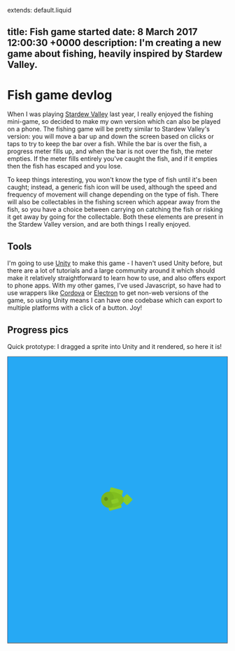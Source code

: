 extends: default.liquid

title: Fish game started
date: 8 March 2017 12:00:30 +0000
description: I'm creating a new game about fishing, heavily inspired by Stardew Valley.
---

# Fish game devlog

When I was playing [Stardew Valley](http://stardewvalley.net/) last year, I really enjoyed the fishing mini-game, so decided to make my own version which can also be played on a phone. The fishing game will be pretty similar to Stardew Valley's version: you will move a bar up and down the screen based on clicks or taps to try to keep the bar over a fish. While the bar is over the fish, a progress meter fills up, and when the bar is not over the fish, the meter empties. If the meter fills entirely you've caught the fish, and if it empties then the fish has escaped and you lose.

To keep things interesting, you won't know the type of fish until it's been caught; instead, a generic fish icon will be used, although the speed and frequency of movement will change depending on the type of fish. There will also be collectables in the fishing screen which appear away from the fish, so you have a choice between carrying on catching the fish or risking it get away by going for the collectable. Both these elements are present in the Stardew Valley version, and are both things I really enjoyed.

## Tools

I'm going to use [Unity](https://unity3d.com) to make this game - I haven't used Unity before, but there are a lot of tutorials and a large community around it which should make it relatively straightforward to learn how to use, and also offers export to phone apps. With my other games, I've used Javascript, so have had to use wrappers like [Cordova](https://cordova.apache.org/) or [Electron](https://electron.atom.io/) to get non-web versions of the game, so using Unity means I can have one codebase which can export to multiple platforms with a click of a button. Joy!

## Progress pics

Quick prototype: I dragged a sprite into Unity and it rendered, so here it is!

![](../img/first-screenshot.png)

